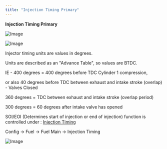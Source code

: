 ```yaml
---
title: "Injection Timing Primary"
---
```


**Injection Timing Primary**


![Image](</lib/Z Axis23.jpg>)


![Image](</lib/Z Axis24.jpg>)


Injector timing units are values in degrees.

Units are described as an "Advance Table", so values are BTDC.

IE - 400 degrees = 400 degrees before TDC Cylinder 1 compression,&nbsp;

or also 40 degrees before TDC between exhaust and intake stroke (overlap) - Valves Closed&nbsp;

&#51;60 degrees = TDC between exhaust and intake stroke (overlap period)

&#51;00 degrees = 60 degrees after intake valve has opened&nbsp;


SOI/EOI (Determines start of injection or end of injection) function is controlled under : [Injection Timing](<InjectionTiming.md>)

Config -\> Fuel -\> Fuel Main -\> Injection Timing


![Image](</lib/Z Axis25.jpg>)&nbsp;




